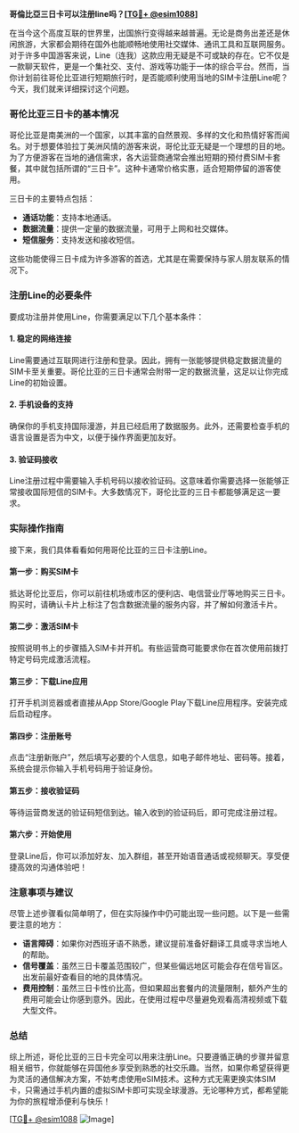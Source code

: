 **哥倫比亞三日卡可以注册line吗？[[TG💪+ @esim1088](https://t.me/s/esim1088)]**

在当今这个高度互联的世界里，出国旅行变得越来越普遍。无论是商务出差还是休闲旅游，大家都会期待在国外也能顺畅地使用社交媒体、通讯工具和互联网服务。对于许多中国游客来说，Line（连我）这款应用无疑是不可或缺的存在。它不仅是一款聊天软件，更是一个集社交、支付、游戏等功能于一体的综合平台。然而，当你计划前往哥伦比亚进行短期旅行时，是否能顺利使用当地的SIM卡注册Line呢？今天，我们就来详细探讨这个问题。

### 哥伦比亚三日卡的基本情况

哥伦比亚是南美洲的一个国家，以其丰富的自然景观、多样的文化和热情好客而闻名。对于想要体验拉丁美洲风情的游客来说，哥伦比亚无疑是一个理想的目的地。为了方便游客在当地的通信需求，各大运营商通常会推出短期的预付费SIM卡套餐，其中就包括所谓的“三日卡”。这种卡通常价格实惠，适合短期停留的游客使用。

三日卡的主要特点包括：
- **通话功能**：支持本地通话。
- **数据流量**：提供一定量的数据流量，可用于上网和社交媒体。
- **短信服务**：支持发送和接收短信。

这些功能使得三日卡成为许多游客的首选，尤其是在需要保持与家人朋友联系的情况下。

### 注册Line的必要条件

要成功注册并使用Line，你需要满足以下几个基本条件：

#### 1. 稳定的网络连接
Line需要通过互联网进行注册和登录。因此，拥有一张能够提供稳定数据流量的SIM卡至关重要。哥伦比亚的三日卡通常会附带一定的数据流量，这足以让你完成Line的初始设置。

#### 2. 手机设备的支持
确保你的手机支持国际漫游，并且已经启用了数据服务。此外，还需要检查手机的语言设置是否为中文，以便于操作界面更加友好。

#### 3. 验证码接收
Line注册过程中需要输入手机号码以接收验证码。这意味着你需要选择一张能够正常接收国际短信的SIM卡。大多数情况下，哥伦比亚的三日卡都能够满足这一要求。

### 实际操作指南

接下来，我们具体看看如何用哥伦比亚的三日卡注册Line。

#### 第一步：购买SIM卡
抵达哥伦比亚后，你可以前往机场或市区的便利店、电信营业厅等地购买三日卡。购买时，请确认卡片上标注了包含数据流量的服务内容，并了解如何激活卡片。

#### 第二步：激活SIM卡
按照说明书上的步骤插入SIM卡并开机。有些运营商可能要求你在首次使用前拨打特定号码完成激活流程。

#### 第三步：下载Line应用
打开手机浏览器或者直接从App Store/Google Play下载Line应用程序。安装完成后启动程序。

#### 第四步：注册账号
点击“注册新账户”，然后填写必要的个人信息，如电子邮件地址、密码等。接着，系统会提示你输入手机号码用于验证身份。

#### 第五步：接收验证码
等待运营商发送的验证码短信到达。输入收到的验证码后，即可完成注册过程。

#### 第六步：开始使用
登录Line后，你可以添加好友、加入群组，甚至开始语音通话或视频聊天。享受便捷高效的沟通体验吧！

### 注意事项与建议

尽管上述步骤看似简单明了，但在实际操作中仍可能出现一些问题。以下是一些需要注意的地方：

- **语言障碍**：如果你对西班牙语不熟悉，建议提前准备好翻译工具或寻求当地人的帮助。
- **信号覆盖**：虽然三日卡覆盖范围较广，但某些偏远地区可能会存在信号盲区。出发前最好查看目的地的具体情况。
- **费用控制**：虽然三日卡性价比高，但如果超出套餐内的流量限制，额外产生的费用可能会让你感到意外。因此，在使用过程中尽量避免观看高清视频或下载大型文件。

### 总结

综上所述，哥伦比亚的三日卡完全可以用来注册Line。只要遵循正确的步骤并留意相关细节，你就能够在异国他乡享受到熟悉的社交乐趣。当然，如果你希望获得更为灵活的通信解决方案，不妨考虑使用eSIM技术。这种方式无需更换实体SIM卡，只需通过手机内置的虚拟SIM卡即可实现全球漫游。无论哪种方式，都希望能为你的旅程增添便利与快乐！

[[TG💪+ @esim1088](https://t.me/s/esim1088) ![Image](https://i.postimg.cc/4NQfJmqS/Snipaste-2025-05-13-00-14-12.png)]